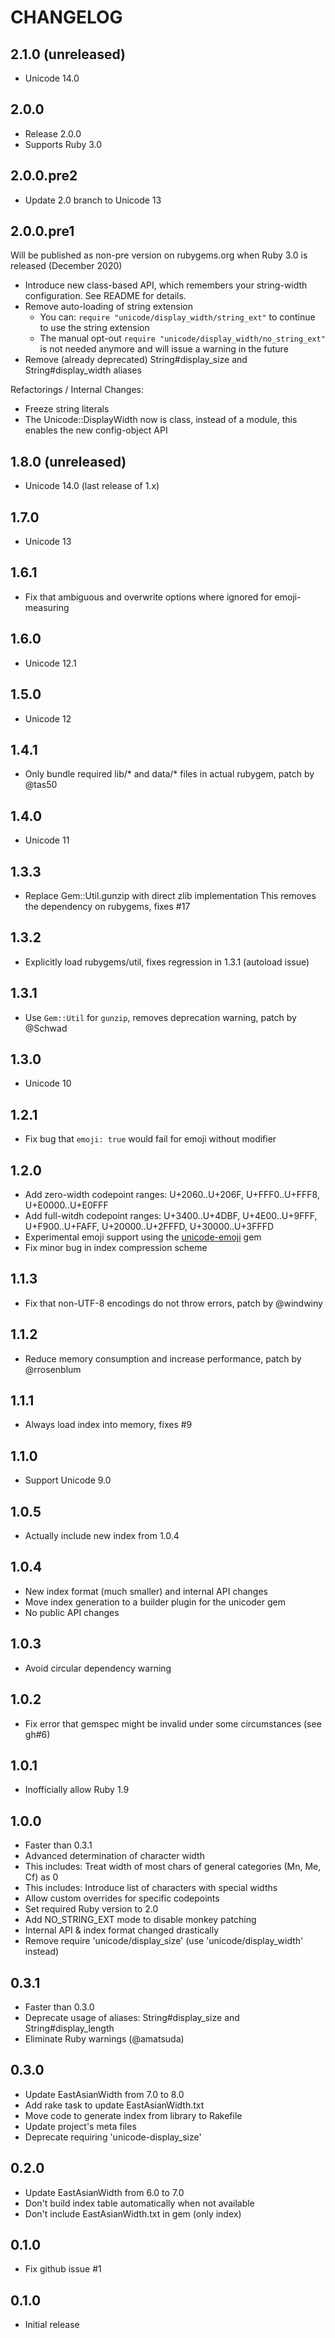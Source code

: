 # CHANGELOG

## 2.1.0 (unreleased)

- Unicode 14.0

## 2.0.0

- Release 2.0.0
- Supports Ruby 3.0

## 2.0.0.pre2

- Update 2.0 branch to Unicode 13

## 2.0.0.pre1

Will be published as non-pre version on rubygems.org when Ruby 3.0 is released (December 2020)

- Introduce new class-based API, which remembers your string-width configuration. See README for details.
- Remove auto-loading of string extension
  - You can: `require "unicode/display_width/string_ext"` to continue to use the string extension
  - The manual opt-out `require "unicode/display_width/no_string_ext"` is not needed anymore and will
    issue a warning in the future
- Remove (already deprecated) String#display_size and String#display_width aliases

Refactorings / Internal Changes:

- Freeze string literals
- The Unicode::DisplayWidth now is class, instead of a module, this enables the new config-object API

## 1.8.0 (unreleased)

- Unicode 14.0 (last release of 1.x)

## 1.7.0

- Unicode 13

## 1.6.1

- Fix that ambiguous and overwrite options where ignored for emoji-measuring

## 1.6.0

- Unicode 12.1

## 1.5.0

- Unicode 12

## 1.4.1

- Only bundle required lib/* and data/* files in actual rubygem, patch by @tas50

## 1.4.0

- Unicode 11

## 1.3.3

- Replace Gem::Util.gunzip with direct zlib implementation
  This removes the dependency on rubygems, fixes #17

## 1.3.2

- Explicitly load rubygems/util, fixes regression in 1.3.1 (autoload issue)

## 1.3.1

- Use `Gem::Util` for `gunzip`, removes deprecation warning, patch by @Schwad

## 1.3.0

- Unicode 10

## 1.2.1

- Fix bug that `emoji: true` would fail for emoji without modifier

## 1.2.0

- Add zero-width codepoint ranges: U+2060..U+206F, U+FFF0..U+FFF8, U+E0000..U+E0FFF
- Add full-witdh codepoint ranges: U+3400..U+4DBF, U+4E00..U+9FFF, U+F900..U+FAFF, U+20000..U+2FFFD, U+30000..U+3FFFD
- Experimental emoji support using the [unicode-emoji](https://github.com/janlelis/unicode-emoji) gem
- Fix minor bug in index compression scheme

## 1.1.3

- Fix that non-UTF-8 encodings do not throw errors, patch by @windwiny

## 1.1.2

- Reduce memory consumption and increase performance, patch by @rrosenblum

## 1.1.1

- Always load index into memory, fixes #9

## 1.1.0

- Support Unicode 9.0

## 1.0.5

- Actually include new index from 1.0.4

## 1.0.4

- New index format (much smaller) and internal API changes
- Move index generation to a builder plugin for the unicoder gem
- No public API changes

## 1.0.3

- Avoid circular dependency warning

## 1.0.2

- Fix error that gemspec might be invalid under some circumstances (see gh#6)

## 1.0.1

- Inofficially allow Ruby 1.9

## 1.0.0

- Faster than 0.3.1
- Advanced determination of character width
- This includes: Treat width of most chars of general categories (Mn, Me, Cf) as 0
- This includes: Introduce list of characters with special widths
- Allow custom overrides for specific codepoints
- Set required Ruby version to 2.0
- Add NO_STRING_EXT mode to disable monkey patching
- Internal API & index format changed drastically
- Remove require 'unicode/display_size' (use 'unicode/display_width' instead)

## 0.3.1

- Faster than 0.3.0
- Deprecate usage of aliases: String#display_size and String#display_length
- Eliminate Ruby warnings (@amatsuda)

## 0.3.0

- Update EastAsianWidth from 7.0 to 8.0
- Add rake task to update EastAsianWidth.txt
- Move code to generate index from library to Rakefile
- Update project's meta files
- Deprecate requiring 'unicode-display_size'

## 0.2.0

- Update EastAsianWidth from 6.0 to 7.0
- Don't build index table automatically when not available
- Don't include EastAsianWidth.txt in gem (only index)


## 0.1.0

- Fix github issue #1


## 0.1.0

- Initial release
